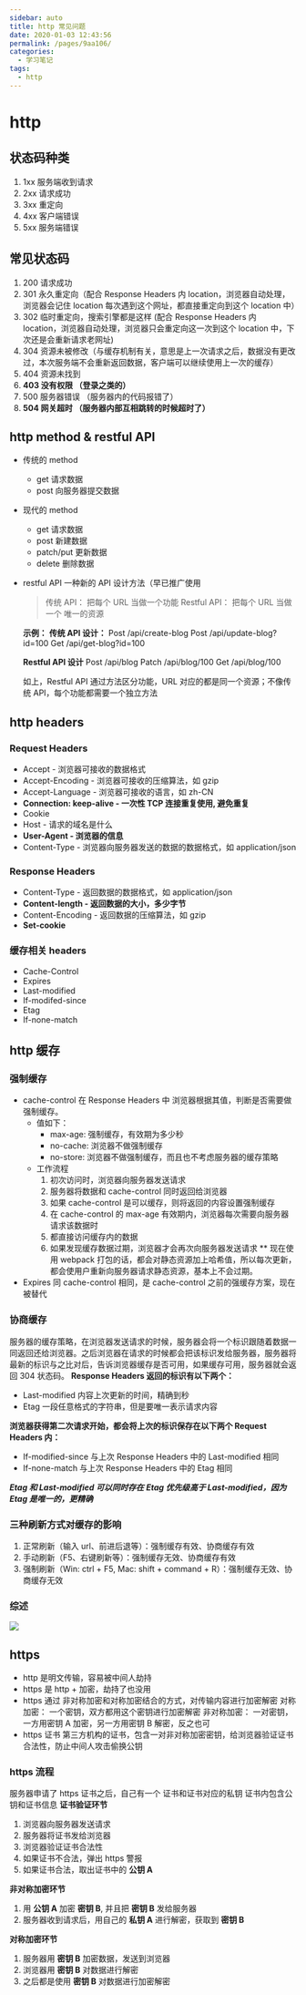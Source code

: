 ```yaml
---
sidebar: auto
title: http 常见问题
date: 2020-01-03 12:43:56
permalink: /pages/9aa106/
categories: 
  - 学习笔记
tags: 
  - http
---
```


# http

## 状态码种类

1. 1xx 服务端收到请求
2. 2xx 请求成功
3. 3xx 重定向
4. 4xx 客户端错误
5. 5xx 服务端错误

## 常见状态码

1. 200 请求成功
2. 301 永久重定向（配合 Response Headers 内 location，浏览器自动处理，浏览器会记住 location 每次遇到这个网址，都直接重定向到这个 location 中）
3. 302 临时重定向，搜索引擎都是这样
   (配合 Response Headers 内 location，浏览器自动处理，浏览器只会重定向这一次到这个 location 中，下次还是会重新请求老网址)
4. 304 资源未被修改（与缓存机制有关，意思是上一次请求之后，数据没有更改过，本次服务端不会重新返回数据，客户端可以继续使用上一次的缓存）
5. 404 资源未找到
6. **403 没有权限 （登录之类的）**
7. 500 服务器错误 （服务器内的代码报错了）
8. **504 网关超时 （服务器内部互相跳转的时候超时了）**

## http method & restful API

-   传统的 method
    -   get 请求数据
    -   post 向服务器提交数据
-   现代的 method
    -   get 请求数据
    -   post 新建数据
    -   patch/put 更新数据
    -   delete 删除数据
-   restful API
    一种新的 API 设计方法（早已推广使用

    > 传统 API： 把每个 URL 当做一个功能
    > Restful API： 把每个 URL 当做一个 唯一的资源

    **示例：**
    **传统 API 设计：**
    Post /api/create-blog
    Post /api/update-blog?id=100
    Get /api/get-blog?id=100

    **Restful API 设计**
    Post /api/blog
    Patch /api/blog/100
    Get /api/blog/100

    如上，Restful API 通过方法区分功能，URL 对应的都是同一个资源；不像传统 API，每个功能都需要一个独立方法

## http headers

### Request Headers

-   Accept - 浏览器可接收的数据格式
-   Accept-Encoding - 浏览器可接收的压缩算法，如 gzip
-   Accept-Language - 浏览器可接收的语言，如 zh-CN
-   **Connection: keep-alive - 一次性 TCP 连接重复使用, 避免重复**
-   Cookie
-   Host - 请求的域名是什么
-   **User-Agent - 浏览器的信息**
-   Content-Type - 浏览器向服务器发送的数据的数据格式，如 application/json

### Response Headers

-   Content-Type - 返回数据的数据格式，如 application/json
-   **Content-length - 返回数据的大小，多少字节**
-   Content-Encoding - 返回数据的压缩算法，如 gzip
-   **Set-cookie**

### 缓存相关 headers

-   Cache-Control
-   Expires
-   Last-modified
-   If-modifed-since
-   Etag
-   If-none-match

## http 缓存

### 强制缓存

-   cache-control
    在 Response Headers 中
    浏览器根据其值，判断是否需要做强制缓存。
    -   值如下：
        - max-age: 强制缓存，有效期为多少秒
        - no-cache: 浏览器不做强制缓存
        - no-store: 浏览器不做强制缓存，而且也不考虑服务器的缓存策略
    -   工作流程
        1. 初次访问时，浏览器向服务器发送请求
        2. 服务器将数据和 cache-control 同时返回给浏览器
        3. 如果 cache-control 是可以缓存，则将返回的内容设置强制缓存
        4. 在 cache-control 的 max-age 有效期内，浏览器每次需要向服务器请求该数据时
        5. 都直接访问缓存内的数据
        6. 如果发现缓存数据过期，浏览器才会再次向服务器发送请求
           \*\* 现在使用 webpack 打包的话，都会对静态资源加上哈希值，所以每次更新，都会使用户重新向服务器请求静态资源，基本上不会过期。
-   Expires
    同 cache-control 相同，是 cache-control 之前的强缓存方案，现在被替代

### 协商缓存

服务器的缓存策略，在浏览器发送请求的时候，服务器会将一个标识跟随着数据一同返回还给浏览器。之后浏览器在请求的时候都会把该标识发给服务器，服务器将最新的标识与之比对后，告诉浏览器缓存是否可用，如果缓存可用，服务器就会返回 304 状态码。
**Response Headers 返回的标识有以下两个：**

-   Last-modified
    内容上次更新的时间，精确到秒
-   Etag
    一段任意格式的字符串，但是要唯一表示请求内容

**浏览器获得第二次请求开始，都会将上次的标识保存在以下两个 Request Headers 内：**

-   If-modified-since
    与上次 Response Headers 中的 Last-modified 相同
-   If-none-match
    与上次 Response Headers 中的 Etag 相同

**_Etag 和 Last-modified 可以同时存在_**
**_Etag 优先级高于 Last-modified，因为 Etag 是唯一的，更精确_**

### 三种刷新方式对缓存的影响

1. 正常刷新（输入 url、前进后退等）：强制缓存有效、协商缓存有效
2. 手动刷新（F5、右键刷新等）：强制缓存无效、协商缓存有效
3. 强制刷新（Win: ctrl + F5, Mac: shift + command + R）：强制缓存无效、协商缓存无效

### 综述

<img src="./缓存机制.png">

## https

-   http 是明文传输，容易被中间人劫持
-   https 是 http + 加密，劫持了也没用
-   https 通过 非对称加密和对称加密结合的方式，对传输内容进行加密解密
    对称加密： 一个密钥，双方都用这个密钥进行加密解密
    非对称加密： 一对密钥，一方用密钥 A 加密，另一方用密钥 B 解密，反之也可
-   https 证书
    第三方机构的证书，包含一对非对称加密密钥，给浏览器验证证书合法性，防止中间人攻击偷换公钥

### https 流程

服务器申请了 https 证书之后，自己有一个 证书和证书对应的私钥
证书内包含公钥和证书信息
**证书验证环节**

1. 浏览器向服务器发送请求
2. 服务器将证书发给浏览器
3. 浏览器验证证书合法性
4. 如果证书不合法，弹出 https 警报
5. 如果证书合法，取出证书中的 **公钥 A**

**非对称加密环节**

1. 用 **公钥 A** 加密 **密钥 B**, 并且把 **密钥 B** 发给服务器
2. 服务器收到请求后，用自己的 **私钥 A** 进行解密，获取到 **密钥 B**

**对称加密环节**

1. 服务器用 **密钥 B** 加密数据，发送到浏览器
2. 浏览器用 **密钥 B** 对数据进行解密
3. 之后都是使用 **密钥 B** 对数据进行加密解密
